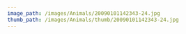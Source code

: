 ```yaml
---
image_path: /images/Animals/20090101142343-24.jpg
thumb_path: /images/Animals/thumb/20090101142343-24.jpg
---
```

